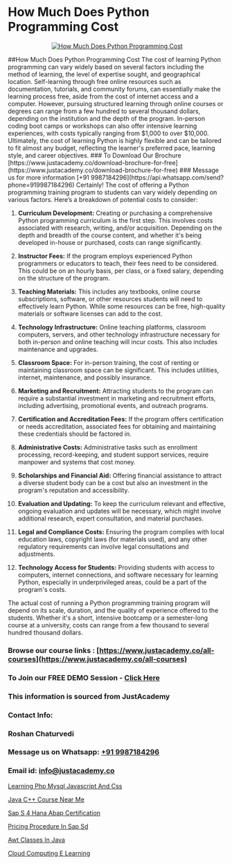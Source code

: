 # How Much Does Python Programming Cost

<p align="center">
  <a href="https://justacademy.co/course-detail/python-training">
    <img src="https://justacademy.co/storage2/course_image/1709713400_course_image.webp" alt="How Much Does Python Programming Cost">
  </a>
</p>
##How Much Does Python Programming Cost
The cost of learning Python programming can vary widely based on several factors including the method of learning, the level of expertise sought, and geographical location. Self-learning through free online resources such as documentation, tutorials, and community forums, can essentially make the learning process free, aside from the cost of internet access and a computer. However, pursuing structured learning through online courses or degrees can range from a few hundred to several thousand dollars, depending on the institution and the depth of the program. In-person coding boot camps or workshops can also offer intensive learning experiences, with costs typically ranging from $1,000 to over $10,000. Ultimately, the cost of learning Python is highly flexible and can be tailored to fit almost any budget, reflecting the learner's preferred pace, learning style, and career objectives.
### To Download Our Brochure [https://www.justacademy.co/download-brochure-for-free](https://www.justacademy.co/download-brochure-for-free)
### Message us for more information [+91 9987184296](https://api.whatsapp.com/send?phone=919987184296)
Certainly! The cost of offering a Python programming training program to students can vary widely depending on various factors. Here’s a breakdown of potential costs to consider:

1) **Curriculum Development:** Creating or purchasing a comprehensive Python programming curriculum is the first step. This involves costs associated with research, writing, and/or acquisition. Depending on the depth and breadth of the course content, and whether it's being developed in-house or purchased, costs can range significantly.

2) **Instructor Fees:** If the program employs experienced Python programmers or educators to teach, their fees need to be considered. This could be on an hourly basis, per class, or a fixed salary, depending on the structure of the program.

3) **Teaching Materials:** This includes any textbooks, online course subscriptions, software, or other resources students will need to effectively learn Python. While some resources can be free, high-quality materials or software licenses can add to the cost.

4) **Technology Infrastructure:** Online teaching platforms, classroom computers, servers, and other technology infrastructure necessary for both in-person and online teaching will incur costs. This also includes maintenance and upgrades.

5) **Classroom Space:** For in-person training, the cost of renting or maintaining classroom space can be significant. This includes utilities, internet, maintenance, and possibly insurance.

6) **Marketing and Recruitment:** Attracting students to the program can require a substantial investment in marketing and recruitment efforts, including advertising, promotional events, and outreach programs.

7) **Certification and Accreditation Fees:** If the program offers certification or needs accreditation, associated fees for obtaining and maintaining these credentials should be factored in.

8) **Administrative Costs:** Administrative tasks such as enrollment processing, record-keeping, and student support services, require manpower and systems that cost money.

9) **Scholarships and Financial Aid:** Offering financial assistance to attract a diverse student body can be a cost but also an investment in the program's reputation and accessibility.

10) **Evaluation and Updating:** To keep the curriculum relevant and effective, ongoing evaluation and updates will be necessary, which might involve additional research, expert consultation, and material purchases.

11) **Legal and Compliance Costs:** Ensuring the program complies with local education laws, copyright laws (for materials used), and any other regulatory requirements can involve legal consultations and adjustments.

12) **Technology Access for Students:** Providing students with access to computers, internet connections, and software necessary for learning Python, especially in underprivileged areas, could be a part of the program's costs.

The actual cost of running a Python programming training program will depend on its scale, duration, and the quality of experience offered to the students. Whether it's a short, intensive bootcamp or a semester-long course at a university, costs can range from a few thousand to several hundred thousand dollars.

### Browse our course links : [https://www.justacademy.co/all-courses](https://www.justacademy.co/all-courses) 
### To Join our FREE DEMO Session - [Click Here](https://www.justacademy.co/register-for-course-demo)


### This information is sourced from JustAcademy
### Contact Info:
### Roshan Chaturvedi
### Message us on Whatsapp: [+91 9987184296](https://api.whatsapp.com/send?phone=919987184296)
### Email id: [info@justacademy.co](mailto:info@justacademy.co)
                
[Learning Php Mysql Javascript And Css](https://www.linkedin.com/pulse/learning-php-mysql-javascript-css-justacademy-chennai-kyrkf?trackingId=bPKLQ112qmxnOT78DeWCoA%3D%3D&lipi=urn%3Ali%3Apage%3Ad_flagship3_company_admin%3BmbbduqyAR32m%2BKWos2V1hw%3D%3D)

[Java C++ Course Near Me](https://www.linkedin.com/pulse/java-c-course-near-me-justacademy-thane-ewylc/)

[Sap S 4 Hana Abap Certification](https://medium.com/@AkashSingh2052/sap-s-4-hana-abap-certification-862133a20731)

[Pricing Procedure In Sap Sd](https://medium.com/@ranepooja/pricing-procedure-in-sap-sd-cd7ab956a756)

[Awt Classes In Java](https://justacademyin.github.io/justacademy/awt-classes-in-java)

[Cloud Computing E Learning](https://justacademyin.github.io/justacademy/cloud-computing-e-learning)


